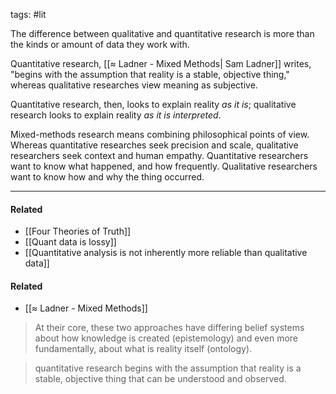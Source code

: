 tags: #lit 

The difference between qualitative and quantitative research is more than the kinds or amount of data they work with. 

Quantitative research, [[≈ Ladner - Mixed Methods| Sam Ladner]] writes, "begins with the assumption that reality is a stable, objective thing," whereas qualitative researches view meaning as subjective. 

Quantitative research, then, looks to explain reality *as it is*; qualitative research looks to explain reality *as it is interpreted*. 

Mixed-methods research means combining philosophical points of view. Whereas quantitative researches seek precision and scale, qualitative researchers seek context and human empathy. Quantitative researchers want to know what happened, and how frequently. Qualitative researchers want to know how and why the thing occurred. 

---
#### Related
- [[Four Theories of Truth]]
- [[Quant data is lossy]]
- [[Quantitative analysis is not inherently more reliable than qualitative data]]

#### Related
- [[≈ Ladner - Mixed Methods]]

> At their core, these two approaches have differing belief systems about how knowledge is created (epistemology) and even more fundamentally, about what is reality itself (ontology).

> quantitative research begins with the assumption that reality is a stable, objective thing that can be understood and observed.